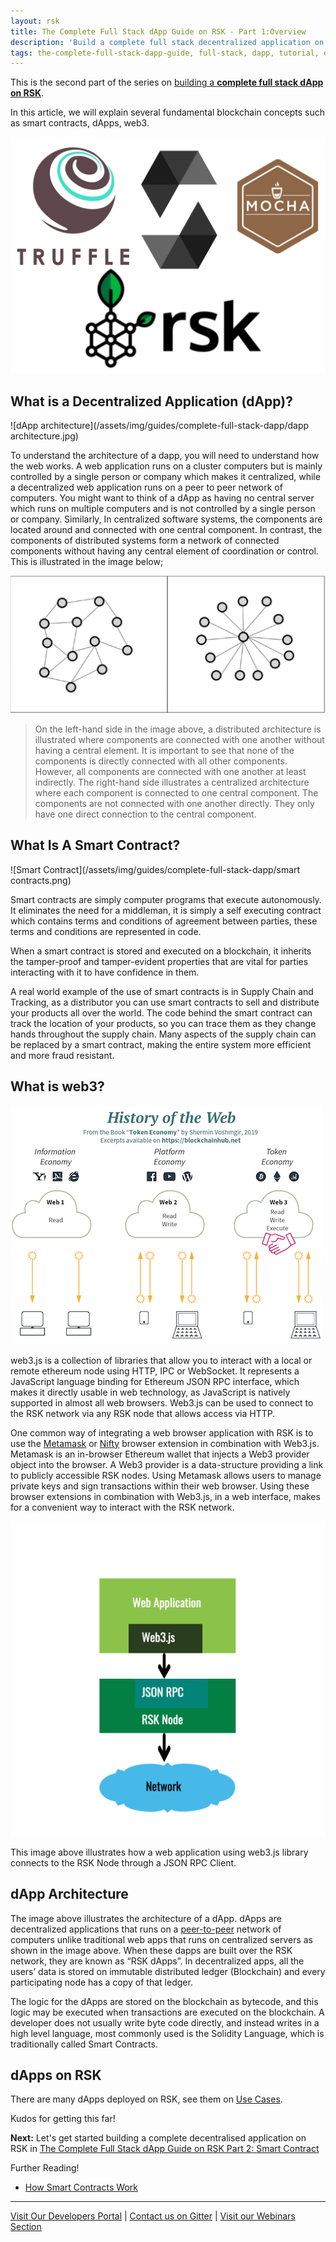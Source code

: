 ```yaml
---
layout: rsk
title: The Complete Full Stack dApp Guide on RSK - Part 1:Overview
description: 'Build a complete full stack decentralized application on RSK, from front-end to smart contracts'
tags: the-complete-full-stack-dapp-guide, full-stack, dapp, tutorial, overview, front-end, guides, smart-contracts, web3, bitcoin, rsk, peer-to-peer, dapp-examples, blockchain
---
```


This is the second part of the series
on [building a **complete full stack dApp on RSK**](/guides/full-stack-dapp-on-rsk/).

In this article, we will explain several fundamental blockchain concepts
such as smart contracts, dApps, web3.

![The Complete Full Stack dApp guide](/assets/img/guides/complete-full-stack-dapp/Fullstack-tutorial2.jpg)

## What is a Decentralized Application (dApp)?

![dApp architecture](/assets/img/guides/complete-full-stack-dapp/dapp architecture.jpg)

To understand the architecture of a dapp, you will need to understand how the web works. A web application runs on a cluster computers but is mainly controlled by a single person or company which makes it centralized, while a decentralized web application runs on a peer to peer network of computers. You might want to think of a dApp as having no central server which runs on multiple computers and is not controlled by a single person or company. Similarly, In centralized software systems, the components are located around and connected with one central component. In contrast, the components of distributed systems form a network of connected components without having any central element of coordination or control.
This is illustrated in the image below;

![Centralized Vs Decentralized Web Application](/assets/img/guides/complete-full-stack-dapp/Central&Decentral.png)

> On the left-hand side in the image above, a distributed architecture is illustrated where components are connected with one another without having a central element. It is important to see that none of the components is directly connected with all other components. However, all components are connected with one another at least indirectly. The right-hand side illustrates a centralized architecture where each component is connected to one central component. The components are not connected with one another directly. They only have one direct connection to the central component.

## What Is A Smart Contract?

![Smart Contract](/assets/img/guides/complete-full-stack-dapp/smart contracts.png)

Smart contracts are simply computer programs that execute autonomously. It eliminates the need for a middleman, it is simply a self executing contract which contains terms and conditions of agreement between parties, these terms and conditions are represented in code.

When a smart contract is stored and executed on a blockchain, it inherits the tamper-proof and tamper-evident properties that are vital for parties interacting with it to have confidence in them.

A real world example of the use of smart contracts is in Supply Chain and Tracking, as a distributor you can use smart contracts to sell and distribute your products all over the world. The code behind the smart contract can track the location of your products, so you can trace them as they change hands throughout the supply chain. Many aspects of the supply chain can be replaced by a smart contract, making the entire system more efficient and more fraud resistant.

## What is web3?

![History of The Web](/assets/img/guides/complete-full-stack-dapp/Web3_History.png)

web3.js is a collection of libraries that allow you to interact with a local or remote ethereum node using HTTP, IPC or WebSocket. It represents a JavaScript language binding for Ethereum JSON RPC interface, which makes it directly usable in web technology, as JavaScript is natively supported in almost all web browsers. Web3.js can be used to connect to the RSK network via any RSK node that allows access via HTTP.

One common way of integrating a web browser application with RSK is to use the [Metamask](https://metamask.io/) or [Nifty](https://www.poa.network/for-users/nifty-wallet) browser extension in combination with Web3.js. Metamask is an in-browser Ethereum wallet that injects a Web3 provider object into the browser. A Web3 provider is a data-structure providing a link to publicly accessible RSK nodes. Using Metamask allows users to manage private keys and sign transactions within their web browser. Using these browser extensions in combination with Web3.js, in a web interface, makes for a convenient way to interact with the RSK network.

![Web3 with RSK](/assets/img/guides/complete-full-stack-dapp/Web3RSK-PixTeller.png)

This image above illustrates how a web application using web3.js library connects to the RSK Node through a JSON RPC Client.

## dApp Architecture

The image above illustrates the architecture of a dApp. dApps are decentralized applications that runs on a [peer-to-peer](https://en.wikipedia.org/wiki/Peer-to-peer) network of computers unlike traditional web apps that runs on centralized servers as shown in the image above. When these dapps are built over the RSK network, they are known as “RSK dApps”. In decentralized apps, all the users’ data is stored on immutable distributed ledger (Blockchain) and every participating node has a copy of that ledger.

The logic for the dApps are stored on the blockchain as bytecode, and this logic may be executed when transactions are executed on the blockchain. A developer does not usually write byte code directly, and instead writes in a high level language, most commonly used is the Solidity Language, which is traditionally called Smart Contracts.

## dApps on RSK

There are many dApps deployed on RSK,
see them on [Use Cases](https://www.rsk.co/Use-cases).

Kudos for getting this far!

**Next:** Let's get started building a complete decentralised application on RSK in [The Complete Full Stack dApp Guide on RSK Part 2: Smart Contract](/guides/full-stack-dapp-on-rsk/part2-smart-contracts/)

Further Reading!

- [How Smart Contracts Work](https://www.dummies.com/personal-finance/smart-contracts-work/)

----

[Visit Our Developers Portal](https://github.com/rsksmart/devportal) |
[Contact us on Gitter](https://gitter.im/rsksmart/getting-started) |
[Visit our Webinars Section](https://developers.rsk.co/webinars/)
